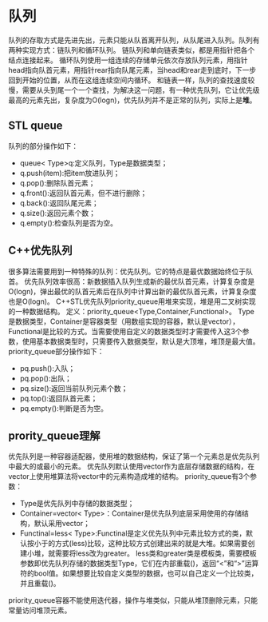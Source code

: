 # 队列
队列的存取方式是先进先出，元素只能从队首离开队列，从队尾进入队列。队列有两种实现方式：链队列和循环队列。
链队列和单向链表类似，都是用指针把各个结点连接起来。
循环队列使用一组连续的存储单元依次存放队列元素，用指针head指向队首元素，用指针rear指向队尾元素，当head和rear走到底时，下一步回到开始的位置，从而在这组连续空间内循环。
和链表一样，队列的查找速度较慢，需要从头到尾一个一个查找，为解决这一问题，有一种优先队列，它让优先级最高的元素先出，复杂度为O(logn)，优先队列并不是正常的队列，实际上是**堆**。
## STL queue
队列的部分操作如下：
* queue< Type>q:定义队列，Type是数据类型；
* q.push(item):把item放进队列；
* q.pop():删除队首元素；
* q.front():返回队首元素，但不进行删除；
* q.back():返回队尾元素；
* q.size():返回元素个数；
* q.empty():检查队列是否为空。
## C++优先队列
很多算法需要用到一种特殊的队列：优先队列。它的特点是最优数据始终位于队首。
优先队列效率很高：新数据插入队列生成新的最优队首元素，计算复杂度是O(logn)，弹出最优的队首元素后在队列中计算出新的最优队首元素，计算复杂度也是O(logn)。
C++STL优先队列priority_queue用堆来实现，堆是用二叉树实现的一种数据结构。
定义：priority_queue<Type,Container,Functional>。
Type是数据类型，Container是容器类型（用数组实现的容器，默认是vector），Functional是比较的方式。当需要使用自定义的数据类型时才需要传入这3个参数，使用基本数据类型时，只需要传入数据类型，默认是大顶堆，堆顶是最大值。
priority_queue部分操作如下：
* pq.push():入队；
* pq.pop():出队；
* pq.size():返回当前队列元素个数；
* pq.top():返回队首元素；
* pq.empty():判断是否为空。
## prority_queue理解
优先队列是一种容器适配器，使用堆的数据结构，保证了第一个元素总是优先队列中最大的或最小的元素。
优先队列默认使用vector作为底层存储数据的结构，在vector上使用堆算法将vector中的元素构造成堆的结构。
priority_queue有3个参数：
* Type是优先队列中存储的数据类型；
* Container=vector< Type>：Container是优先队列底层采用使用的存储结构，默认采用vector；
* Functinal=less< Type>:Functinal是定义优先队列中元素比较方式的类，默认按小于的方式(less)比较，这种比较方式创建出来的就是大堆。如果需要创建小堆，就需要将less改为greater。
less类和greater类是模板类，需要模板参数即优先队列存储的数据类型Type，它们在内部重载()，返回“<”和“>”运算符的bool值。如果想要比较自定义类型的数据，也可以自己定义一个比较类，并且重载()。

priority_queue容器不能使用迭代器，操作与堆类似，只能从堆顶删除元素，只能常量访问堆顶元素。